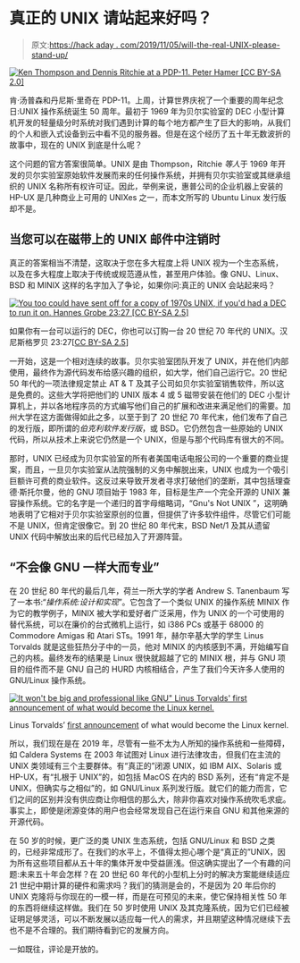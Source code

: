 # 真正的 UNIX 请站起来好吗？

> 原文:[https://hack aday . com/2019/11/05/will-the-real-UNIX-please-stand-up/](https://hackaday.com/2019/11/05/will-the-real-unix-please-stand-up/)

[![Ken Thompson and Dennis Ritchie at a PDP-11\. Peter Hamer [CC BY-SA 2.0]](../Images/0f7af7406fde80be087e0c3818a8bcfe.png)](https://hackaday.com/wp-content/uploads/2019/10/1279px-Ken_Thompson_sitting_and_Dennis_Ritchie_at_PDP-11_2876612463.jpg) 

肯·汤普森和丹尼斯·里奇在 PDP-11。上周，计算世界庆祝了一个重要的周年纪念日:UNIX 操作系统诞生 50 周年。最初于 1969 年为贝尔实验室的 DEC 小型计算机开发的轻量级分时系统对我们遇到计算的每个地方都产生了巨大的影响，从我们的个人和嵌入式设备到云中看不见的服务器。但是在这个经历了五十年无数波折的故事中，现在的 UNIX 到底是什么呢？

这个问题的官方答案很简单。UNIX 是由 Thompson，Ritchie *等人*于 1969 年开发的贝尔实验室原始软件发展而来的任何操作系统，并拥有贝尔实验室或其继承组织的 UNIX 名称所有权许可证。因此，举例来说，惠普公司的企业机器上安装的 HP-UX 是几种商业上可用的 UNIXes 之一，而本文所写的 Ubuntu Linux 发行版却不是。

## 当您可以在磁带上的 UNIX 邮件中注销时

真正的答案相当不清楚，这取决于您在多大程度上将 UNIX 视为一个生态系统，以及在多大程度上取决于传统或规范遵从性，甚至用户体验。像 GNU、Linux、BSD 和 MINIX 这样的名字加入了争论，如果你问:真正的 UNIX 会站起来吗？

[![You too could have sent off for a copy of 1970s UNIX, if you'd had a DEC to run it on. Hannes Grobe 23:27 [CC BY-SA 2.5]](../Images/ac4de9f887722474fd704586df0a0e37.png)](https://hackaday.com/wp-content/uploads/2019/10/Magnetic-tape_hg.jpg) 

如果你有一台可以运行的 DEC，你也可以订购一台 20 世纪 70 年代的 UNIX。汉尼斯格罗贝 23:27[[CC BY-SA 2.5](https://commons.wikimedia.org/wiki/File:Magnetic-tape_hg.jpg)]

一开始，这是一个相对连续的故事。贝尔实验室团队开发了 UNIX，并在他们内部使用，最终作为源代码发布给感兴趣的组织，如大学，他们自己运行它。20 世纪 50 年代的一项法律规定禁止 AT & T 及其子公司如贝尔实验室销售软件，所以这是免费的。这些大学将把他们的 UNIX 版本 4 或 5 磁带安装在他们的 DEC 小型计算机上，并以各地程序员的方式编写他们自己的扩展和改进来满足他们的需要。加州大学在这方面做得如此之多，以至于到了 20 世纪 70 年代末，他们发布了自己的发行版，即所谓的*伯克利软件发行版*，或 BSD。它仍然包含一些原始的 UNIX 代码，所以从技术上来说它仍然是一个 UNIX，但是与那个代码库有很大的不同。

那时，UNIX 已经成为贝尔实验室的所有者美国电话电报公司的一个重要的商业提案，而且，一旦贝尔实验室从法院强制的义务中解脱出来，UNIX 也成为一个吸引巨额许可费的商业软件。这反过来导致开发者寻求打破他们的垄断，其中包括理查德·斯托尔曼，他的 GNU 项目始于 1983 年，目标是生产一个完全开源的 UNIX 兼容操作系统。它的名字是一个递归的首字母缩略词，“Gnu's Not UNIX ”，这明确地表明了它相对于贝尔实验室原创的位置，但提供了许多软件组件，尽管它们可能不是 UNIX，但肯定很像它。到 20 世纪 80 年代末，BSD Net/1 及其从遗留 UNIX 代码中解放出来的后代已经加入了开源阵营。

## “不会像 GNU 一样大而专业”

在 20 世纪 80 年代的最后几年，荷兰一所大学的学者 Andrew S. Tanenbaum 写了一本书:“*操作系统:设计和实现*”。它包含了一个类似 UNIX 的操作系统 MINIX 作为它的教学例子，MINIX 被大学和爱好者广泛采用，作为 UNIX 的一个可使用的替代系统，可以在廉价的台式微机上运行，如 i386 PCs 或基于 68000 的 Commodore Amigas 和 Atari STs。1991 年，赫尔辛基大学的学生 Linus Torvalds 就是这些狂热分子中的一员，他对 MINIX 的内核感到不满，开始编写自己的内核。最终发布的结果是 Linux 很快就超越了它的 MINIX 根，并与 GNU 项目的组件而不是 GNU 自己的 HURD 内核相结合，产生了我们今天许多人使用的 GNU/Linux 操作系统。

[![It won't be big and professional like GNU&quot; Linus Torvalds' first announcement of what would become the Linux kernel.](../Images/f8e8ee55f386ffa11dbff7d8822f7827.png)](https://hackaday.com/wp-content/uploads/2019/10/Linus-original-minix-post.png)

Linus Torvalds’ [first announcement](https://groups.google.com/forum/#!msg/comp.os.minix/dlNtH7RRrGA/SwRavCzVE7gJ) of what would become the Linux kernel.

所以，我们现在是在 2019 年，尽管有一些不太为人所知的操作系统和一些障碍，如 Caldera Systems 在 2003 年试图对 Linux 进行法律攻击，但我们在主流的 UNIX 类领域有三个主要群体。有“真正的”闭源 UNIX，如 IBM AIX、Solaris 或 HP-UX，有“扎根于 UNIX”的，如包括 MacOS 在内的 BSD 系列，还有“肯定不是 UNIX，但确实与之相似”的，如 GNU/Linux 系列发行版。就它们的能力而言，它们之间的区别并没有供应商让你相信的那么大，除非你喜欢对操作系统吹毛求疵。事实上，即使是闭源变体的用户也会经常发现自己在运行来自 GNU 和其他来源的开源代码。

在 50 岁的时候，更广泛的类 UNIX 生态系统，包括 GNU/Linux 和 BSD 之类的，已经非常成形了。在我们的水平上，不值得太担心哪个是“真正的”UNIX，因为所有这些项目都从五十年的集体开发中受益匪浅。但这确实提出了一个有趣的问题:未来五十年会怎样？在 20 世纪 60 年代的小型机上分时的解决方案能继续适应 21 世纪中期计算的硬件和需求吗？我们的猜测是会的，不是因为 20 年后你的 UNIX 克隆将与你现在的一模一样，而是在可预见的未来，使它保持相关性 50 年的东西将继续这样做。我们在 50 岁时使用 UNIX 及其克隆系统，因为它们已经被证明足够灵活，可以不断发展以适应每一代人的需求，并且期望这种情况继续下去也不是不合理的。我们期待看到它的发展方向。

一如既往，评论是开放的。